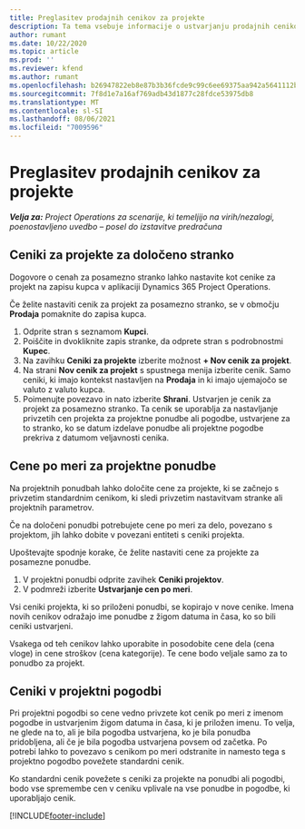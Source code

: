 ```yaml
---
title: Preglasitev prodajnih cenikov za projekte
description: Ta tema vsebuje informacije o ustvarjanju prodajnih cenikov po meri.
author: rumant
ms.date: 10/22/2020
ms.topic: article
ms.prod: ''
ms.reviewer: kfend
ms.author: rumant
ms.openlocfilehash: b26947822eb8e87b3b36fcde9c99c6ee69375aa942a5641112b9b1109dcaa26c
ms.sourcegitcommit: 7f8d1e7a16af769adb43d1877c28fdce53975db8
ms.translationtype: MT
ms.contentlocale: sl-SI
ms.lasthandoff: 08/06/2021
ms.locfileid: "7009596"
---
```

# <a name="override-project-sales-price-lists"></a>Preglasitev prodajnih cenikov za projekte

_**Velja za:** Project Operations za scenarije, ki temeljijo na virih/nezalogi, poenostavljeno uvedbo – posel do izstavitve predračuna_

## <a name="customer-specific-project-price-lists"></a>Ceniki za projekte za določeno stranko

Dogovore o cenah za posamezno stranko lahko nastavite kot cenike za projekt na zapisu kupca v aplikaciji Dynamics 365 Project Operations.

Če želite nastaviti cenik za projekt za posamezno stranko, se v območju **Prodaja** pomaknite do zapisa kupca.

1. Odprite stran s seznamom **Kupci**.
2. Poiščite in dvokliknite zapis stranke, da odprete stran s podrobnostmi **Kupec**.
3. Na zavihku **Ceniki za projekte** izberite možnost **+ Nov cenik za projekt**.
4. Na strani **Nov cenik za projekt** s spustnega menija izberite cenik. Samo ceniki, ki imajo kontekst nastavljen na **Prodaja** in ki imajo ujemajočo se valuto z valuto kupca.
5. Poimenujte povezavo in nato izberite **Shrani**. Ustvarjen je cenik za projekt za posamezno stranko. Ta cenik se uporablja za nastavljanje privzetih cen projekta za projektne ponudbe ali pogodbe, ustvarjene za to stranko, ko se datum izdelave ponudbe ali projektne pogodbe prekriva z datumom veljavnosti cenika.

## <a name="custom-pricing-on-project-quotes"></a>Cene po meri za projektne ponudbe

Na projektnih ponudbah lahko določite cene za projekte, ki se začnejo s privzetim standardnim cenikom, ki sledi privzetim nastavitvam stranke ali projektnih parametrov.

Če na določeni ponudbi potrebujete cene po meri za delo, povezano s projektom, jih lahko dobite v povezani entiteti s ceniki projekta.

Upoštevajte spodnje korake, če želite nastaviti cene za projekte za posamezne ponudbe.

1. V projektni ponudbi odprite zavihek **Ceniki projektov**.
2. V podmreži izberite **Ustvarjanje cen po meri**.

Vsi ceniki projekta, ki so priloženi ponudbi, se kopirajo v nove cenike. Imena novih cenikov odražajo ime ponudbe z žigom datuma in časa, ko so bili ceniki ustvarjeni.

Vsakega od teh cenikov lahko uporabite in posodobite cene dela (cena vloge) in cene stroškov (cena kategorije). Te cene bodo veljale samo za to ponudbo za projekt.

## <a name="price-lists-on-a-project-contract"></a>Ceniki v projektni pogodbi

Pri projektni pogodbi so cene vedno privzete kot cenik po meri z imenom pogodbe in ustvarjenim žigom datuma in časa, ki je priložen imenu. To velja, ne glede na to, ali je bila pogodba ustvarjena, ko je bila ponudba pridobljena, ali če je bila pogodba ustvarjena povsem od začetka. Po potrebi lahko to povezavo s cenikom po meri odstranite in namesto tega s projektno pogodbo povežete standardni cenik.

Ko standardni cenik povežete s ceniki za projekte na ponudbi ali pogodbi, bodo vse spremembe cen v ceniku vplivale na vse ponudbe in pogodbe, ki uporabljajo cenik.


[!INCLUDE[footer-include](../includes/footer-banner.md)]